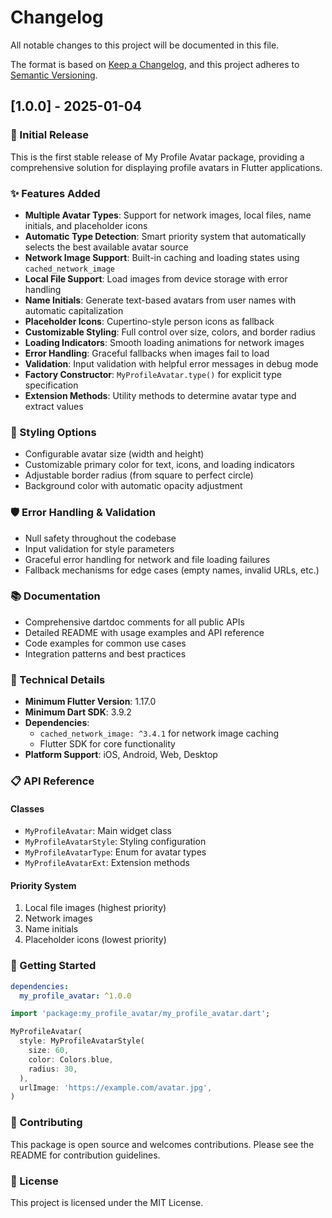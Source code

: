# Changelog

All notable changes to this project will be documented in this file.

The format is based on [Keep a Changelog](https://keepachangelog.com/en/1.0.0/),
and this project adheres to [Semantic Versioning](https://semver.org/spec/v2.0.0.html).

## [1.0.0] - 2025-01-04

### 🎉 Initial Release

This is the first stable release of My Profile Avatar package, providing a comprehensive solution for displaying profile avatars in Flutter applications.

### ✨ Features Added

- **Multiple Avatar Types**: Support for network images, local files, name initials, and placeholder icons
- **Automatic Type Detection**: Smart priority system that automatically selects the best available avatar source
- **Network Image Support**: Built-in caching and loading states using `cached_network_image`
- **Local File Support**: Load images from device storage with error handling
- **Name Initials**: Generate text-based avatars from user names with automatic capitalization
- **Placeholder Icons**: Cupertino-style person icons as fallback
- **Customizable Styling**: Full control over size, colors, and border radius
- **Loading Indicators**: Smooth loading animations for network images
- **Error Handling**: Graceful fallbacks when images fail to load
- **Validation**: Input validation with helpful error messages in debug mode
- **Factory Constructor**: `MyProfileAvatar.type()` for explicit type specification
- **Extension Methods**: Utility methods to determine avatar type and extract values

### 🎨 Styling Options

- Configurable avatar size (width and height)
- Customizable primary color for text, icons, and loading indicators
- Adjustable border radius (from square to perfect circle)
- Background color with automatic opacity adjustment

### 🛡️ Error Handling & Validation

- Null safety throughout the codebase
- Input validation for style parameters
- Graceful error handling for network and file loading failures
- Fallback mechanisms for edge cases (empty names, invalid URLs, etc.)

### 📚 Documentation

- Comprehensive dartdoc comments for all public APIs
- Detailed README with usage examples and API reference
- Code examples for common use cases
- Integration patterns and best practices

### 🔧 Technical Details

- **Minimum Flutter Version**: 1.17.0
- **Minimum Dart SDK**: 3.9.2
- **Dependencies**:
  - `cached_network_image: ^3.4.1` for network image caching
  - Flutter SDK for core functionality
- **Platform Support**: iOS, Android, Web, Desktop

### 📋 API Reference

#### Classes

- `MyProfileAvatar`: Main widget class
- `MyProfileAvatarStyle`: Styling configuration
- `MyProfileAvatarType`: Enum for avatar types
- `MyProfileAvatarExt`: Extension methods

#### Priority System

1. Local file images (highest priority)
2. Network images
3. Name initials
4. Placeholder icons (lowest priority)

### 🚀 Getting Started

```yaml
dependencies:
  my_profile_avatar: ^1.0.0
```

```dart
import 'package:my_profile_avatar/my_profile_avatar.dart';

MyProfileAvatar(
  style: MyProfileAvatarStyle(
    size: 60,
    color: Colors.blue,
    radius: 30,
  ),
  urlImage: 'https://example.com/avatar.jpg',
)
```

### 🤝 Contributing

This package is open source and welcomes contributions. Please see the README for contribution guidelines.

### 📄 License

This project is licensed under the MIT License.
